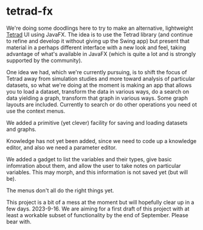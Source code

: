 # tetrad-fx

We're doing some doodlings here to try to make an alternative, lightweight [Tetrad](https://github.com/cmu-phil/tetrad) UI using JavaFX. The idea is to use the Tetrad library (and continue to refine and develop it without giving up the Swing app) but present that material in a perhaps different interface with a new look and feel, taking advantage of what's available in JavaFX (which is quite a lot and is strongly supported by the community).

One idea we had, which we're currently pursuing, is to shift the focus of Tetrad away from simulation studies and more toward analysis of particular datasets, so what we're doing at the moment is making an app that allows you to load a dataset, transform the data in various ways, do a search on data yielding a graph, transform that graph in various ways. Some graph layouts are included. Currently to search or do other operations you need ot use the context menus.

We added a primitive (yet clever) facility for saving and loading datasets and graphs.

Knowledge has not yet been added, since we need to code up a knowledge editor, and also we need a parameter editor.

We added a gadget to list the variables and their types, give basic infomration about them, and allow the user to take notes on particular variables. This may morph, and this information is not saved yet (but will be).

The menus don't all do the right things yet.

This project is a bit of a mess at the moment but will hopefully clear up in a few days. 2023-9-16. We are aiming for a first draft of this project with at least a workable subset of functionality by the end of September. Please bear with.

